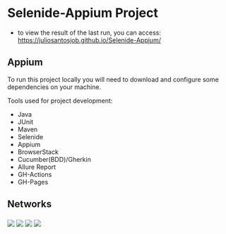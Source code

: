 # Selenide-Appium Project

- to view the result of the last run, you can access: https://juliosantosjob.github.io/Selenide-Appium/

## Appium

To run this project locally you will need to download and configure some dependencies on your machine.

Tools used for project development:

- Java
- JUnit
- Maven
- Selenide
- Appium
- BrowserStack
- Cucumber(BDD)/Gherkin
- Allure Report
- GH-Actions
- GH-Pages

## Networks
###

[<img src="https://img.shields.io/badge/linkedin-%230077B5.svg?&style=for-the-badge&logo=linkedin&logoColor=white" />](https://www.linkedin.com/in/julio-santos-43428019b)
[<img src = "https://img.shields.io/badge/instagram-%23E4405F.svg?&style=for-the-badge&logo=instagram&logoColor=white">](https://www.instagram.com/juli0sts/)
[<img src = "https://img.shields.io/badge/facebook-%231877F2.svg?&style=for-the-badge&logo=facebook&logoColor=white">](https://www.facebook.com/profile.php?id=100003793058455)
<a href="mailto:julio958214@gmail.com"><img src="https://img.shields.io/badge/-Gmail-%23333?style=for-the-badge&logo=gmail&logoColor=white" target="_blank">
</a>